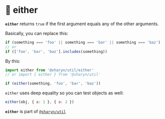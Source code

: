 # 🌹 either

**`either`** returns `true` if the first argument equals any of the other arguments.

Basically, you can replace this:

```js
if (something === 'foo' || something === 'bar' || something === 'baz')
// or
if (['foo', 'bar', 'baz'].includes(something))
```

By this:

```js
import either from '@sharyn/util/either'
// or import { either } from '@sharyn/util'

if (either(something, 'foo', 'bar', 'baz'))
```

`either` uses deep equality so you can test objects as well:

```js
either(obj, { a: 1 }, { a: 2 })
```

**`either`** is part of [`@sharyn/util`](https://github.com/sharynjs/sharyn-util/blob/master/README.md)
